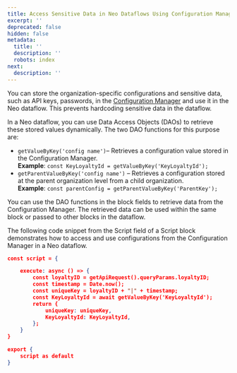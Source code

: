 ```yaml
---
title: Access Sensitive Data in Neo Dataflows Using Configuration Manager
excerpt: ''
deprecated: false
hidden: false
metadata:
  title: ''
  description: ''
  robots: index
next:
  description: ''
---
```

You can store the organization-specific configurations and sensitive data, such as API keys, passwords, in the [Configuration Manager](https://docs.capillarytech.com/docs/extension-configuration) and use it in the Neo dataflow. This prevents hardcoding sensitive data in the dataflow.

In a Neo dataflow, you can use Data Access Objects (DAOs) to retrieve these stored values dynamically. The two DAO functions for this purpose are:

* `getValueByKey('config name')`– Retrieves a configuration value stored in the Configuration Manager.\
  **Example**: `const KeyLoyaltyId = getValueByKey('KeyLoyaltyId');`
* `getParentValueByKey('config name')` – Retrieves a configuration stored at the parent organization level from a child organization.\
  **Example**: `const parentConfig = getParentValueByKey('ParentKey');`

You can use the DAO functions in the block fields to retrieve data from the Configuration Manager. The retrieved data can be used within the same block or passed to other blocks in the dataflow.

The following code snippet from the Script field of a Script block demonstrates how to access and use configurations from the Configuration Manager in a Neo dataflow.

```json Accessing Configuration Manager
const script = {

    execute: async () => {
        const loyaltyID = getApiRequest().queryParams.loyaltyID;
        const timestamp = Date.now();
        const uniqueKey = loyaltyID + "|" + timestamp;
        const KeyLoyaltyId = await getValueByKey('KeyLoyaltyId');
        return {
            uniqueKey: uniqueKey,
            KeyLoyaltyId: KeyLoyaltyId,
        };
    }
}

export {
    script as default
}
```